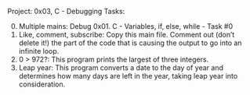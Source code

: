 Project: 0x03, C - Debugging
Tasks:

0. Multiple mains: Debug 0x01. C - Variables, if, else, while - Task #0
1. Like, comment, subscribe: Copy this main file. Comment out (don’t delete it!) the part of the code that is causing the output to go into an infinite loop.
2. 0 > 972?: This program prints the largest of three integers.
3. Leap year: This program converts a date to the day of year and determines how many days are left in the year, taking leap year into consideration.
